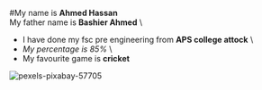 #My name is **Ahmed Hassan** \
My father name is **Bashier Ahmed**  \
+ I have done my fsc pre engineering from **APS college attock** \
+ _My percentage is 85%_ \
+ My favourite game is **cricket**

![pexels-pixabay-57705](https://github.com/user-attachments/assets/a4f5b989-40cb-4d24-8f82-fcea3b5f0867)


